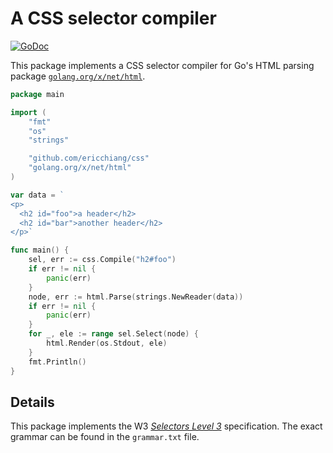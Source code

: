 # A CSS selector compiler

[![GoDoc](https://godoc.org/github.com/ericchiang/css?status.svg)](https://godoc.org/github.com/ericchiang/css)

This package implements a CSS selector compiler for Go's HTML parsing package [`golang.org/x/net/html`](https://godoc.org/golang.org/x/net/html).

```go
package main

import (
	"fmt"
	"os"
	"strings"

	"github.com/ericchiang/css"
	"golang.org/x/net/html"
)

var data = `
<p>
  <h2 id="foo">a header</h2>
  <h2 id="bar">another header</h2>
</p>`

func main() {
	sel, err := css.Compile("h2#foo")
	if err != nil {
		panic(err)
	}
	node, err := html.Parse(strings.NewReader(data))
	if err != nil {
		panic(err)
	}
	for _, ele := range sel.Select(node) {
		html.Render(os.Stdout, ele)
	}
	fmt.Println()
}
```

## Details

This package implements the W3 [_Selectors Level 3_](http://www.w3.org/TR/css3-selectors/) specification. The exact grammar can be found in the `grammar.txt` file.
